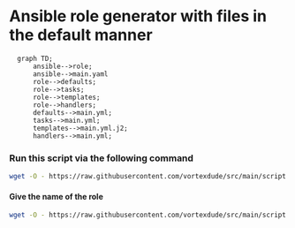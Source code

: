 # Ansible role generator with files in the default manner
```mermaid
  graph TD;
      ansible-->role;
      ansible-->main.yaml
      role-->defaults;
      role-->tasks;
      role-->templates;
      role-->handlers;
      defaults-->main.yml;
      tasks-->main.yml;
      templates-->main.yml.j2;
      handlers-->main.yml;
```



### Run this script via the following command

``` bash
wget -O - https://raw.githubusercontent.com/vortexdude/src/main/script.sh | bash

```

#### Give the name of the role

``` bash
wget -O - https://raw.githubusercontent.com/vortexdude/src/main/script.sh | bash -s my_role
```
